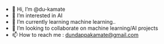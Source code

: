 - 👋 Hi, I’m @du-kamate
- 👀 I’m interested in AI
- 🌱 I’m currently learning machine learning..
- 💞️ I’m looking to collaborate on machine learning/AI projects
- 📫 How to reach me : dundappakamate@gmail.com

<!---
du-kamate/du-kamate is a ✨ special ✨ repository because its `README.md` (this file) appears on your GitHub profile.
You can click the Preview link to take a look at your changes.
--->
